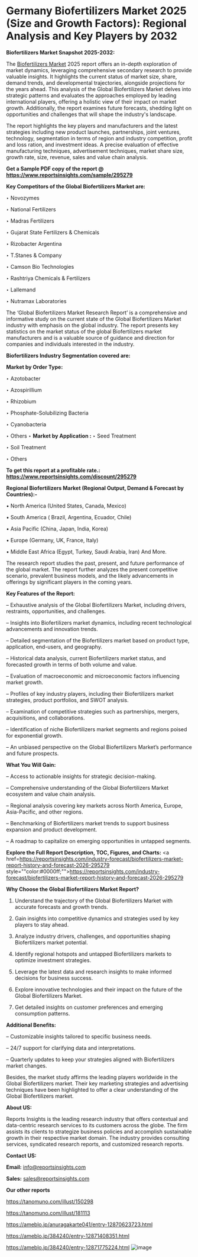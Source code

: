 # Germany Biofertilizers Market 2025 (Size and Growth Factors): Regional Analysis and Key Players by 2032

<strong>Biofertilizers Market Snapshot 2025-2032:</strong>

The <a href=https://www.reportsinsights.com/sample/295279>Biofertilizers Market</a> 2025 report offers an in-depth exploration of market dynamics, leveraging comprehensive secondary research to provide valuable insights. It highlights the current status of market size, share, demand trends, and developmental trajectories, alongside projections for the years ahead. This analysis of the Global Biofertilizers Market delves into strategic patterns and evaluates the approaches employed by leading international players, offering a holistic view of their impact on market growth. Additionally, the report examines future forecasts, shedding light on opportunities and challenges that will shape the industry's landscape.

The report highlights the key players and manufacturers and the latest strategies including new product launches, partnerships, joint ventures, technology, segmentation in terms of region and industry competition, profit and loss ration, and investment ideas. A precise evaluation of effective manufacturing techniques, advertisement techniques, market share size, growth rate, size, revenue, sales and value chain analysis.

<strong>Get a Sample PDF copy of the report @ <a href=https://www.reportsinsights.com/sample/295279 style=color:#0000ff;>https://www.reportsinsights.com/sample/295279</a></strong>

<strong>Key Competitors of the Global Biofertilizers Market are:</strong>

‣ Novozymes

‣ National Fertilizers

‣ Madras Fertilizers

‣ Gujarat State Fertilizers & Chemicals

‣ Rizobacter Argentina

‣ T.Stanes & Company

‣ Camson Bio Technologies

‣ Rashtriya Chemicals & Fertilizers

‣ Lallemand

‣ Nutramax Laboratories

The ‘Global Biofertilizers Market Research Report’ is a comprehensive and informative study on the current state of the Global Biofertilizers Market industry with emphasis on the global industry. The report presents key statistics on the market status of the global Biofertilizers market manufacturers and is a valuable source of guidance and direction for companies and individuals interested in the industry.

<strong>Biofertilizers Industry Segmentation covered are:</strong>

<strong>Market by Order Type: </strong>

‣ Azotobacter

‣ Azospirillium

‣ Rhizobium

‣ Phosphate-Solubilizing Bacteria

‣ Cyanobacteria

‣ Others
‣ 
<strong>Market by Application :</strong>
‣ Seed Treatment

‣ Soil Treatment

‣ Others

<strong>To get this report at a profitable rate.: <a href=https://www.reportsinsights.com/discount/295279 style=color:#0000ff;>https://www.reportsinsights.com/discount/295279</a></strong>

<strong>Regional Biofertilizers Market (Regional Output, Demand &amp; Forecast by Countries):-</strong>

• North America (United States, Canada, Mexico)

• South America ( Brazil, Argentina, Ecuador, Chile)

• Asia Pacific (China, Japan, India, Korea)

• Europe (Germany, UK, France, Italy)

• Middle East Africa (Egypt, Turkey, Saudi Arabia, Iran) And More.

The research report studies the past, present, and future performance of the global market. The report further analyzes the present competitive scenario, prevalent business models, and the likely advancements in offerings by significant players in the coming years.

<strong>Key Features of the Report:</strong>

– Exhaustive analysis of the Global Biofertilizers Market, including drivers, restraints, opportunities, and challenges.

– Insights into Biofertilizers market dynamics, including recent technological advancements and innovation trends.

– Detailed segmentation of the Biofertilizers market based on product type, application, end-users, and geography.

– Historical data analysis, current Biofertilizers market status, and forecasted growth in terms of both volume and value.

– Evaluation of macroeconomic and microeconomic factors influencing market growth.

– Profiles of key industry players, including their Biofertilizers market strategies, product portfolios, and SWOT analysis.

– Examination of competitive strategies such as partnerships, mergers, acquisitions, and collaborations.

– Identification of niche Biofertilizers market segments and regions poised for exponential growth.

– An unbiased perspective on the Global Biofertilizers Market’s performance and future prospects.

<strong>What You Will Gain:</strong>

– Access to actionable insights for strategic decision-making.

– Comprehensive understanding of the Global Biofertilizers Market ecosystem and value chain analysis.

– Regional analysis covering key markets across North America, Europe, Asia-Pacific, and other regions.

– Benchmarking of Biofertilizers market trends to support business expansion and product development.

– A roadmap to capitalize on emerging opportunities in untapped segments.

<strong>Explore the Full Report Description, TOC, Figures, and Charts:</strong>
<a href=https://reportsinsights.com/industry-forecast/biofertilizers-market-report-history-and-forecast-2026-295279 style=""color:#0000ff;"">https://reportsinsights.com/industry-forecast/biofertilizers-market-report-history-and-forecast-2026-295279</a>

<strong>Why Choose the Global Biofertilizers Market Report?</strong>

1. Understand the trajectory of the Global Biofertilizers Market with accurate forecasts and growth trends.

2. Gain insights into competitive dynamics and strategies used by key players to stay ahead.

3. Analyze industry drivers, challenges, and opportunities shaping Biofertilizers market potential.

4. Identify regional hotspots and untapped Biofertilizers markets to optimize investment strategies.

5. Leverage the latest data and research insights to make informed decisions for business success.

6. Explore innovative technologies and their impact on the future of the Global Biofertilizers Market.

7. Get detailed insights on customer preferences and emerging consumption patterns.

<strong>Additional Benefits:</strong>

– Customizable insights tailored to specific business needs.

– 24/7 support for clarifying data and interpretations.

– Quarterly updates to keep your strategies aligned with Biofertilizers market changes.

Besides, the market study affirms the leading players worldwide in the Global Biofertilizers market. Their key marketing strategies and advertising techniques have been highlighted to offer a clear understanding of the Global Biofertilizers market.

<strong><strong>About US</strong>:</strong>

Reports Insights is the leading research industry that offers contextual and data-centric research services to its customers across the globe. The firm assists its clients to strategize business policies and accomplish sustainable growth in their respective market domain. The industry provides consulting services, syndicated research reports, and customized research reports.

<strong>Contact US:</strong>

<p class=><b>Email:</b> <a href=mailto:info@reportsinsights.com>info@reportsinsights.com</a></p>
<p class=><b>Sales:</b> <a href=mailto:sales@reportsinsights.com>sales@reportsinsights.com</a></p>

<strong>Our other reports</strong>

<a href=https://tanomuno.com/illust/150298>https://tanomuno.com/illust/150298</a>

<a href=https://tanomuno.com/illust/181113>https://tanomuno.com/illust/181113</a>

<a href=https://ameblo.jp/anuragakarte041/entry-12870623723.html>https://ameblo.jp/anuragakarte041/entry-12870623723.html</a>

<a href=https://ameblo.jp/384240/entry-12871408351.html>https://ameblo.jp/384240/entry-12871408351.html</a>

<a href=https://ameblo.jp/384240/entry-12871775224.html>https://ameblo.jp/384240/entry-12871775224.html</a>
![image](https://github.com/user-attachments/assets/795ad1d6-45c4-4ac8-a1bd-0e6cb6f3fb49)

